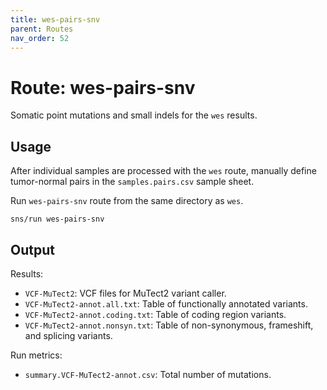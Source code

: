 ```yaml
---
title: wes-pairs-snv
parent: Routes
nav_order: 52
---
```


# Route: wes-pairs-snv

Somatic point mutations and small indels for the `wes` results.

## Usage

After individual samples are processed with the `wes` route,
manually define tumor-normal pairs in the `samples.pairs.csv` sample sheet.

Run `wes-pairs-snv` route from the same directory as `wes`.

```
sns/run wes-pairs-snv
```

## Output

Results:

* `VCF-MuTect2`: VCF files for MuTect2 variant caller.
* `VCF-MuTect2-annot.all.txt`: Table of functionally annotated variants.
* `VCF-MuTect2-annot.coding.txt`: Table of coding region variants.
* `VCF-MuTect2-annot.nonsyn.txt`: Table of non-synonymous, frameshift, and splicing variants.

Run metrics:

* `summary.VCF-MuTect2-annot.csv`: Total number of mutations.

